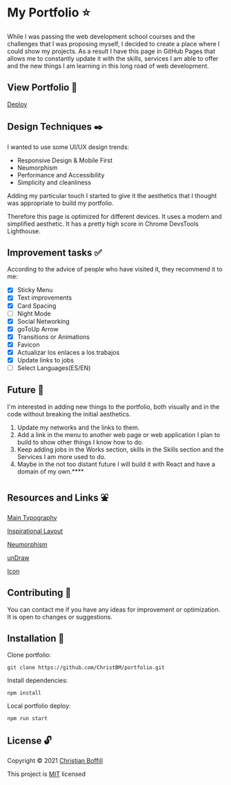 # My Portfolio :star:
While I was passing the web development school courses and the challenges that I was proposing myself, I decided to create a place where I could show my projects. As a result I have this page in GitHub Pages that allows me to constantly update it with the skills, services I am able to offer and the new things I am learning in this long road of web development.

## View Portfolio :rocket:
[Deploy](https://christbm.github.io/portfolio/)

## Design Techniques :black_nib:
I wanted to use some UI/UX design trends:

* Responsive Design & Mobile First
* Neumorphism
* Performance and Accessibility
* Simplicity and cleanliness

Adding my particular touch I started to give it the aesthetics that I thought was appropriate to build my portfolio.

Therefore this page is optimized for different devices. It uses a modern and simplified aesthetic. It has a pretty high score in Chrome DevsTools Lighthouse.

## Improvement tasks :white_check_mark:
According to the advice of people who have visited it, they recommend it to me:

* [x] Sticky Menu
* [x] Text improvements
* [x] Card Spacing
* [ ] Night Mode
* [x] Social Networking
* [x] goToUp Arrow
* [x] Transitions or Animations
* [x] Favicon
* [x] Actualizar los enlaces a los trabajos
* [x] Update links to jobs
* [ ] Select Languages(ES/EN)

## Future :stars:
I'm interested in adding new things to the portfolio, both visually and in the code without breaking the initial aesthetics.

1. Update my networks and the links to them.
2. Add a link in the menu to another web page or web application I plan to build to show other things I know how to do.
3. Keep adding jobs in the Works section, skills in the Skills section and the Services I am more used to do.
4. Maybe in the not too distant future I will build it with React and have a domain of my own.****

## Resources and Links :fountain:
[Main Typography](https://fonts.google.com/specimen/KoHo?query=koho "KoHo-SemiBold")

[Inspirational Layout](https://dribbble.com/shots/6181158-Clean-portfolio-template)

[Neumorphism](https://www.behance.net/gallery/92714821/FREE-Neumorphism-UI-kit-for-Figma?tracking_source=search_projects_recommended%7Cneumorphism)

[unDraw](https://undraw.co/illustrations)

[Icon](https://es.pngtree.com/so/vaso')

## Contributing :raising_hand:
You can contact me if you have any ideas for improvement or optimization. It is open to changes or suggestions.

## Installation :electric_plug:
Clone portfolio:
```
git clone https://github.com/ChristBM/portfolio.git
 ```

Install dependencies:
```
npm install
```

Local portfolio deploy:
```
npm run start
```

## License :unlock:

Copyright © 2021 [Christian Boffill](https://github.com/ChristBM)

This project is [MIT](https://choosealicense.com/licenses/mit/) licensed
